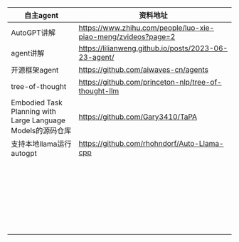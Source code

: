 
| 自主agent            | 资料地址 | 
|--------------------------------|------|
| AutoGPT讲解 | https://www.zhihu.com/people/luo-xie-piao-meng/zvideos?page=2   | 
|       agent讲解                | https://lilianweng.github.io/posts/2023-06-23-agent/ |
|       开源框架agent              | https://github.com/aiwaves-cn/agents | 
|       tree-of-thought            | https://github.com/princeton-nlp/tree-of-thought-llm | 
|       Embodied Task Planning with Large Language Models的源码仓库            |https://github.com/Gary3410/TaPA  | 
|      支持本地llama运行autogpt                | https://github.com/rhohndorf/Auto-Llama-cpp | 
|                      |  | 
|                      |  | 
|                      |  | 
|                      |  | 
|                      |  | 
|                      |  | 
|                      |  | 
|                      |  | 
|                      |  | 
|                      |  | 
|                      |  | 
|                      |  | 
|                      |  | 
|                      |  | 
|                      |  | 
|                      |  | 
|                      |  | 
|                      |  | 
|                      |  | 
|                      |  | 
|                      |  | 
|                      |  | 
|                      |  | 
|                      |  | 
|                      |  | 
|                      |  | 
|                      |  | 
|                      |  | 
